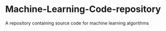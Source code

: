 # Machine-Learning-Code-repository
A repository containing source code for machine learning algorithms
